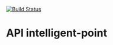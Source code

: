 [![Build Status](https://travis-ci.org/adrissonGalvao/intelligent-point.svg?branch=master)](https://travis-ci.org/adrissonGalvao/intelligent-point)

# API intelligent-point


